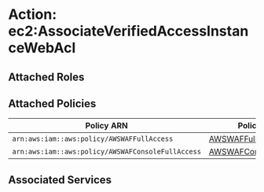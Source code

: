 # Action: ec2:AssociateVerifiedAccessInstanceWebAcl

## Attached Roles

## Attached Policies

| Policy ARN | Policy Name |
|------------|-------------|
| `arn:aws:iam::aws:policy/AWSWAFFullAccess` | [AWSWAFFullAccess](../policies.md#awswaffullaccess) |
| `arn:aws:iam::aws:policy/AWSWAFConsoleFullAccess` | [AWSWAFConsoleFullAccess](../policies.md#awswafconsolefullaccess) |

## Associated Services

